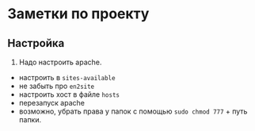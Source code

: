 # Заметки по проекту

## Настройка

1) Надо настроить apache.

* настроить в `sites-available`
* не забыть про `en2site`
* настроить хост в файле `hosts`
* перезапуск apache
* возможно, убрать права у папок с помощью `sudo chmod 777` + путь папки.

